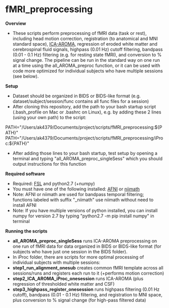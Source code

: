# fMRI_preprocessing

**Overview**
- These scripts perform preprocessing of fMRI data (task or rest), including head motion correction, registration (to anatomical and MNI standard space),  [ICA-AROMA](https://www.sciencedirect.com/science/article/abs/pii/S1053811915001822), regression of eroded white matter and cerebrospinal fluid signals, highpass (0.01 Hz) cutoff filtering, bandpass (0.01 - 0.1 Hz) filtering (e.g. for resting state fMRI), and conversion to % signal change. The pipeline can be run in the standard way on one run at a time using the all_AROMA_preproc function, or it can be used with code more optimized for individual subjects who have multiple sessions (see below).

**Setup**
- Dataset should be organized in BIDS or BIDS-like format (e.g. dataset/subject/session/func contains all func files for a session)
- After cloning this repository, add the path to your bash startup script (.bash_profile on Mac or .bashrc on Linux), e.g. by adding these 2 lines (using your own path) to the script:
  
PATH="/Users/ak4379/Documents/project/scripts/fMRI_preprocessing:${PATH}"
PATH="/Users/ak4379/Documents/project/scripts/fMRI_preprocessing/iProc:${PATH}"

- After adding those lines to your bash startup, test setup by opening a terminal and typing "all_AROMA_preproc_singleSess" which you should output instructions for this function

**Required software**
- Required: [FSL](https://fsl.fmrib.ox.ac.uk/fsl/fslwiki/FslInstallation) and python2.7 (+numpy)
- You must have one of the following installed: [AFNI](https://afni.nimh.nih.gov/) or [niimath](https://github.com/rordenlab/niimath)
- Note: AFNI or niimath are used for bandpass temporal filtering; functions labeled with suffix "_niimath" use niimath without need to install AFNI
- Note: If you have multiple versions of python installed, you can install numpy for version 2.7 by typing "python2.7 -m pip install numpy" in terminal
	
**Running the scripts**
- **all_AROMA_preproc_singleSess** runs ICA-AROMA preprocessing on one run of fMRI data for data organized in BIDS or BIDS-like format (for subjects who have just one session in the BIDS folder).
- In iProc folder, there are scripts for more optimal processing of individual subjects with multiple sessions:
-    **step1_run_alignment_onesub** creates common fMRI template across all sessions/runs and registers each run to it (+performs motion correction)
-    **step2_ICA_AROMA_iProc_onesession** runs ICA-AROMA (plus regression of thresholded white matter and CSF)
-    **step3_highpass_register_onesession** runs highpass filtering (0.01 Hz cutoff), bandpass (0.01 - 0.1 Hz) filtering, and registration to MNI space, plus conversion to % signal change (for high-pass filtered data)


